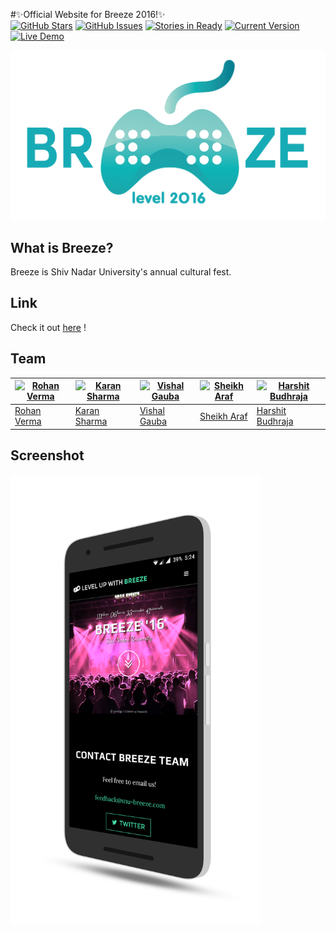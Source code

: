 #✨Official Website for Breeze 2016!✨  
[![GitHub Stars](https://img.shields.io/github/stars/rhnvrm/breeze-website.svg)](https://github.com/rhnvrm/breeze-website/stargazers) [![GitHub Issues](https://img.shields.io/github/issues/rhnvrm/breeze-website.svg)](https://github.com/rhnvrm/breeze-website/issues) [![Stories in Ready](https://badge.waffle.io/rhnvrm/breeze-website.png?label=ready&title=Ready)](http://waffle.io/rhnvrm/breeze-website) [![Current Version](https://img.shields.io/badge/version-0.1-green.svg)](https://github.com/rhnvrm/breeze-website) [![Live Demo](https://img.shields.io/badge/demo-online-green.svg)](http://rhnvrm.github.io/breeze-website)

<img src="img/logo.png" width="650">

## What is Breeze?
Breeze is Shiv Nadar University's annual cultural fest.

## Link
Check it out [here](http://rhnvrm.github.io/breeze-website) !

## Team
[![Rohan Verma](https://avatars3.githubusercontent.com/u/952036?v=3&s=460)](https://github.com/rhnvrm) | [![Karan Sharma](https://avatars2.githubusercontent.com/u/5689132?v=3&s=460)](https://github.com/mr-karan) | [![Vishal Gauba](https://avatars2.githubusercontent.com/u/9962648?v=3&s=460)](https://github.com/flamefractal) | [![Sheikh Araf](https://avatars1.githubusercontent.com/u/7028838?v=3&s=460)](https://github.com/arafsheikh) | [![Harshit Budhraja](https://avatars3.githubusercontent.com/u/16652667?v=3&s=460)](https://github.com/harshitbudhraja)
---|---|---|---|---
[Rohan Verma](https://github.com/rhnvrm) | [Karan Sharma](https://github.com/mr-karan) | [Vishal Gauba](https://github.com/flamefractal) | [Sheikh Araf](https://github.com/arafsheikh) | [Harshit Budhraja](https://github.com/harshitbudhraja)

## Screenshot
<img src="img/screener_website.png" width="400">
